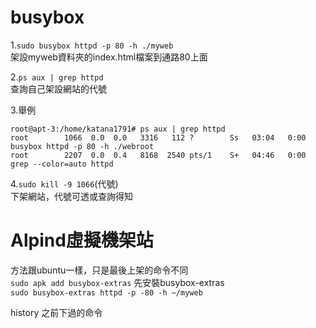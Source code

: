 **busybox**
==
1.```sudo busybox httpd -p 80 -h ./myweb```  
架設myweb資料夾的index.html檔案到通路80上面  

2.```ps aux | grep httpd```   
查詢自己架設網站的代號  

3.舉例   
```
root@apt-3:/home/katana1791# ps aux | grep httpd   
root        1066  0.0  0.0   3316   112 ?        Ss   03:04   0:00 busybox httpd -p 80 -h ./webroot   
root        2207  0.0  0.4   8168  2540 pts/1    S+   04:46   0:00 grep --color=auto httpd    
```

4.```sudo kill -9 1066```(代號)  
下架網站，代號可透或查詢得知  

**Alpind虛擬機架站**
==
方法跟ubuntu一樣，只是最後上架的命令不同   
`sudo apk add busybox-extras` 先安裝busybox-extras   
`sudo busybox-extras httpd -p -80 -h ~/myweb`   

history 之前下過的命令   
